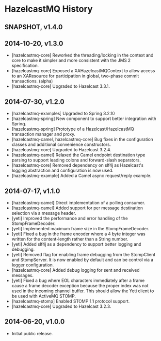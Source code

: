 # HazelcastMQ History

## SNAPSHOT, v1.4.0


## 2014-10-20, v1.3.0

- [hazelcastmq-core] Reworked the threading/locking in the context and core
to make it simpler and more consistent with the JMS 2 specification.
- [hazelcastmq-core] Exposed a XAHazelcastMQContext to allow access to an
XAResource for participation in global, two-phase commit transactions. (alpha)
- [hazelcastmq-core] Upgraded to Hazelcast 3.3.1.

## 2014-07-30, v1.2.0

- [hazelcastmq-examples] Upgraded to Spring 3.2.10
- [hazelcastmq-spring] New component to support better integration with Spring.
- [hazelcastmq-spring] Prototype of a Hazelcast/HazelcastMQ transaction manager and proxy.
- [hazelcastmq-camel, hazelcastmq-core] Bug fixes in the configuration classes 
  and additional convenience constructors.
- [hazelcastmq-core] Upgraded to Hazelcast 3.2.4.
- [hazelcastmq-camel] Relaxed the Camel endpoint destination type parsing to support leading colons and forward-slash separators.
- [hazelcastmq-core] Removed dependency on slf4j as Hazelcast's logging abstraction and configuration is now used.
- [hazelcastmq-example] Added a Camel async request/reply example.

## 2014-07-17, v1.1.0

- [hazelcastmq-camel] Direct implementation of a polling consumer.
- [hazelcastmq-camel] Added support for per message destination selection via a 
message header.
- [yeti] Improved the performance and error handling of the StompFrameDecoder.
- [yeti] Implemented maximum frame size in the StompFrameDecoder.
- [yeti] Fixed a bug in the frame encoder where a 4 byte integer was written 
for the content-length rather than a String number.
- [yeti] Added slf4j as a dependency to support better logging and debugging.
- [yeti] Removed flag for enabling frame debugging from the StompClient and 
StompServer. It is now enabled by default and can be control via a logger 
configuration.
- [hazelcastmq-core] Added debug logging for sent and received messages.
- [yeti] Fixed a bug where EOL characters immediately after a frame cause a 
frame decoder exception because the proper index was not used in the incoming 
channel buffer. This should allow the Yeti client to be used with ActiveMQ 
STOMP.
- [hazelcastmq-stomp] Enabled STOMP 1.1 protocol support.
- [hazelcastmq-core] Upgraded to Hazelcast 3.2.3.

## 2014-06-20, v1.0.0

- Initial public release.